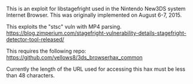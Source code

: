This is an exploit for libstagefright used in the Nintendo New3DS system Internet Browser. This was originally implemented on August 6-7, 2015.

This exploits the "stsc" vuln with MP4 parsing. https://blog.zimperium.com/stagefright-vulnerability-details-stagefright-detector-tool-released/

This requires the following repo: https://github.com/yellows8/3ds_browserhax_common

Currently the length of the URL used for accessing this hax must be less than 48 characters.

